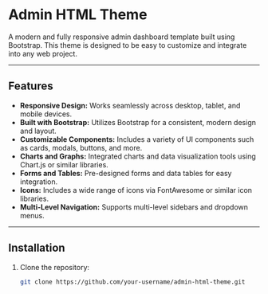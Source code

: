 # Admin HTML Theme

A modern and fully responsive admin dashboard template built using Bootstrap. This theme is designed to be easy to customize and integrate into any web project.

---

## Features

- **Responsive Design:** Works seamlessly across desktop, tablet, and mobile devices.
- **Built with Bootstrap:** Utilizes Bootstrap for a consistent, modern design and layout.
- **Customizable Components:** Includes a variety of UI components such as cards, modals, buttons, and more.
- **Charts and Graphs:** Integrated charts and data visualization tools using Chart.js or similar libraries.
- **Forms and Tables:** Pre-designed forms and data tables for easy integration.
- **Icons:** Includes a wide range of icons via FontAwesome or similar icon libraries.
- **Multi-Level Navigation:** Supports multi-level sidebars and dropdown menus.

---

## Installation

1. Clone the repository:
   ```bash
   git clone https://github.com/your-username/admin-html-theme.git
